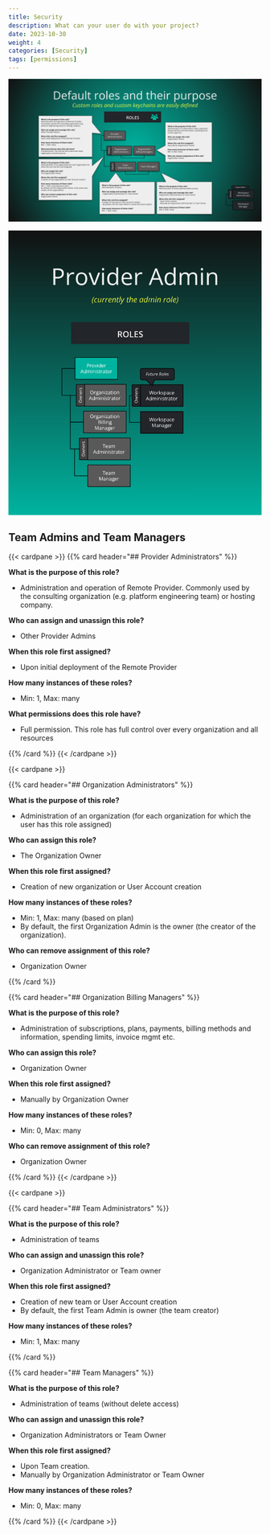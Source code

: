 ```yaml
---
title: Security
description: What can your user do with your project?
date: 2023-10-30
weight: 4
categories: [Security]
tags: [permissions]
---
```


![roles](roles-overview.svg "image-center-no-shadow")

![provider](images/role-provider-admin.svg#float-left "image-center-no-shadow")


## Team Admins and Team Managers

{{< cardpane >}}
{{% card header="## Provider Administrators" %}}

**What is the purpose of this role?**

- Administration and operation of Remote Provider. Commonly used by the consulting organization (e.g. platform engineering team) or hosting company.

**Who can assign and unassign this role?**

- Other Provider Admins

**When this role first assigned?**

- Upon initial deployment of the Remote Provider

**How many instances of these roles?**

- Min: 1, Max: many

**What permissions does this role have?**

- Full permission. This role has full control over every organization and all resources

{{% /card %}}
{{< /cardpane >}}

{{< cardpane >}}

{{% card header="## Organization Administrators" %}}

**What is the purpose of this role?**

- Administration of an organization (for each organization for which the user has this role assigned)

**Who can assign this role?**

- The Organization Owner

**When this role first assigned?**

- Creation of new organization or User Account creation

**How many instances of these roles?**

- Min: 1, Max: many (based on plan)
- By default, the first Organization Admin is the owner (the creator of the organization).

**Who can remove assignment of this role?**

- Organization Owner

{{% /card %}}

{{% card header="## Organization Billing Managers" %}}

**What is the purpose of this role?**

- Administration of subscriptions, plans, payments, billing methods and information, spending limits, invoice mgmt etc.

**Who can assign this role?**

- Organization Owner

**When this role first assigned?**

- Manually by Organization Owner

**How many instances of these roles?**

- Min: 0, Max: many

**Who can remove assignment of this role?**

- Organization Owner

{{% /card %}}
{{< /cardpane >}}

{{< cardpane >}}

{{% card header="## Team Administrators" %}}

**What is the purpose of this role?**

- Administration of teams

**Who can assign and unassign this role?**

- Organization Administrator or Team owner

**When this role first assigned?**

- Creation of new team or User Account creation
- By default, the first Team Admin is owner (the team creator)

**How many instances of these roles?**

- Min: 1, Max: many

{{% /card %}}

{{% card header="## Team Managers" %}}

**What is the purpose of this role?**

- Administration of teams (without delete access)

**Who can assign and unassign this role?**

- Organization Administrators or Team Owner

**When this role first assigned?**

- Upon Team creation.
- Manually by Organization Administrator or Team Owner

**How many instances of these roles?**

- Min: 0, Max: many

{{% /card %}}
{{< /cardpane >}}